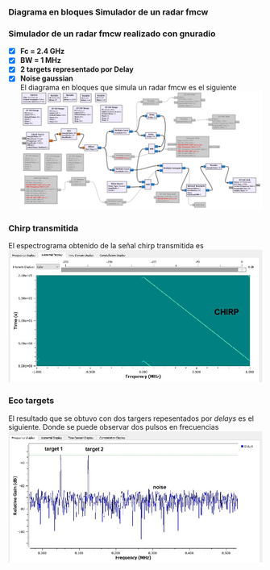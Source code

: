 ### Diagrama en bloques Simulador de un radar fmcw


### Simulador de un radar fmcw realizado con gnuradio




- [x] **Fc = 2.4 GHz**
- [x] **BW = 1 MHz**
- [x] **2 targets representado por Delay**
- [x] **Noise gaussian**\
El diagrama en bloques que simula un radar fmcw es el siguiente
![image](radar_fmcw_sim/gnuradio_radar_fmwc_imag_01.JPG)

### Chirp transmitida 
El espectrograma obtenido de la señal chirp transmitida es
![image](radar_fmcw_sim/gnuradio_radar_fmwc_chirp.JPG)

### Eco targets
El resultado que se obtuvo con dos targers repesentados por *delays* es el siguiente. Donde se puede observar dos pulsos en frecuencias
![image](radar_fmcw_sim/gnuradio_radar_fmwc_eco_targets.JPG)

